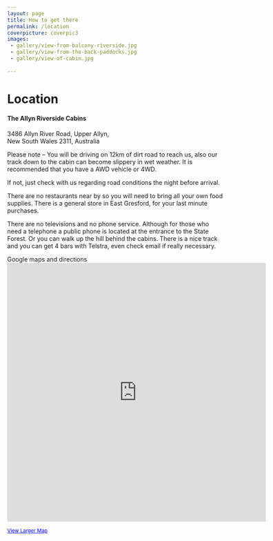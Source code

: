 ```yaml
---
layout: page
title: How to get there
permalink: /location
coverpicture: coverpic3
images:
 - gallery/view-from-balcony-riverside.jpg
 - gallery/view-from-the-back-paddocks.jpg
 - gallery/view-of-cabin.jpg
 
---
```


<div class="col-lg-5 col-lg-offset-1">
<h1 class="entry-title">Location</h1>

<div class="well">
    <h4>The Allyn Riverside Cabins</h4>
    3486 Allyn River Road, Upper Allyn, <br>
    New South Wales 2311, Australia
</div>

Please note – You will be driving on 12km of dirt road to reach us, also our track down to the cabin can become slippery in wet weather. It is recommended that you have a AWD vehicle or 4WD.


If not, just check with us regarding road conditions the night before arrival.

There are no restaurants near by so you will need to bring all your own food supplies. There is a general store in East Gresford, for your last minute purchases.


There are no televisions and no phone service. Although for those who need a telephone a public phone is located at the entrance to the State Forest. Or you can walk up the hill behind the cabins. There is a nice track and you can get 4 bars with Telstra, even check email if really necessary.

</div>
        

<div class="col-lg-6">
            <p>Google maps and directions<br>
                <iframe src="https://maps.google.com.au/maps?q=3486+Allyn+River+Road,+Upper+Allyn,&amp;ie=UTF8&amp;hl=en&amp;hq=&amp;hnear=3486+Allyn+River+Rd,+Upper+Allyn+2311&amp;t=m&amp;source=embed&amp;ll=-32.18956,151.504211&amp;spn=1.394623,1.645203&amp;z=9&amp;output=embed" width="600" height="600" frameborder="0" marginwidth="0" marginheight="0" scrolling="no"></iframe></p>
            <p><small><a style="color: #0000ff; text-align: left;" href="https://maps.google.com.au/maps?q=3486+Allyn+River+Road,+Upper+Allyn,&amp;ie=UTF8&amp;hl=en&amp;hq=&amp;hnear=3486+Allyn+River+Rd,+Upper+Allyn+2311&amp;t=m&amp;source=embed&amp;ll=-32.18956,151.504211&amp;spn=1.394623,1.645203&amp;z=9">View Larger Map</a></small></p>
</div>

